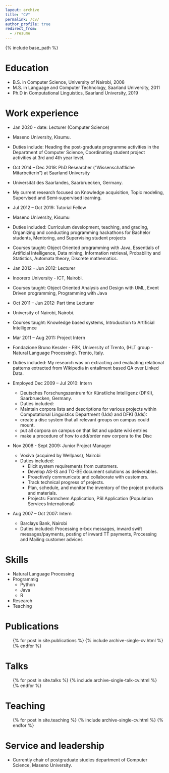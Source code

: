 ```yaml
---
layout: archive
title: "CV"
permalink: /cv/
author_profile: true
redirect_from:
  - /resume
---
```


{% include base_path %}

Education
======
* B.S. in Computer Science, University of Nairobi, 2008
* M.S. in Language and Computer Technology, Saarland University, 2011
* Ph.D in Computational Linguistics, Saarland University, 2019

Work experience
======
* Jan 2020 - date: Lecturer (Computer Science)
 * Maseno University, Kisumu.
 * Duties include: Heading the post-graduate programme activities in the Department of Computer Science, Coordinating student project activities at 3rd and 4th year level.

* Oct 2014 – Dec 2019: PhD Researcher (“Wissenschaftliche Mitarbeiterin”) at Saarland University
 * Universität des Saarlandes, Saarbruecken, Germany.
 * My current research focused on Knowledge acquisition, Topic modeling, Supervised and Semi-supervised learning. 
 
* Jul 2012 – Oct 2019: Tutorial Fellow
 * Maseno University, Kisumu
 * Duties included: Curriculum development, teaching, and grading, Organizing and conducting programming hackathons for Bachelor students, Mentoring, and Supervising student projects
 * Courses taught: Object Oriented programming with Java, Essentials of Artificial Intelligence, Data mining, Information retrieval, Probability and Statistics, Automata theory, Discrete mathematics.
 
* Jan 2012 – Jun 2012: Lecturer
 * Inoorero University - ICT, Nairobi.
 * Courses taught: Object Oriented Analysis and Design with UML, Event Driven programming, Programming with Java 

* Oct 2011 – Jun 2012: Part time Lecturer
 * University of Nairobi, Nairobi.
 * Courses taught: Knowledge based systems, Introduction to Artificial Intelligence 

* Mar 2011 – Aug 2011: Project Intern
 * Fondazione Bruno Kessler - FBK, University of Trento, (HLT group - Natural Language Processing). Trento, Italy.
 * Duties included: My research was on extracting and evaluating relational patterns extracted from Wikipedia in entailment based QA over Linked Data. 

* Employed Dec 2009 – Jul 2010: Intern
	* Deutsches Forschungszentrum für Künstliche Intelligenz (DFKI), Saarbruecken, Germany.
	* Duties included: 
	 * Maintain corpora lists and descriptions for various projects within Computational Linguistics Department (Uds) and DFKI (Uds):
     * create a disc system that all relevant groups on campus could mount.
     * put all corpora on campus on that list and update wiki entries
     * make a procedure of how to add/order new corpora to the Disc

* Nov 2008 - Sept 2009: Junior Project Manager
  * Voxiva (acquired by Wellpass), Nairobi
  * Duties included: 
    * Elicit system requirements from customers.
    * Develop AS-IS and TO-BE document solutions as deliverables.
    * Proactively communicate and collaborate with customers.
    * Track technical progress of projects.
    * Plan, schedule, and monitor the inventory of the project products and materials.
	* Projects: Farmchem Application, PSI Application (Population Services International)


* Aug 2007 – Oct 2007: Intern
  * Barclays Bank, Nairobi
  * Duties included: Processing e-box messages, inward swift messages/payments, posting of inward TT payments, Processing and Mailing customer advices 
  
Skills
======
* Natural Language Processing
* Programmig
  * Python
  * Java
  * R
* Research
* Teaching

Publications
======
  <ul>{% for post in site.publications %}
    {% include archive-single-cv.html %}
  {% endfor %}</ul>
  
Talks
======
  <ul>{% for post in site.talks %}
    {% include archive-single-talk-cv.html %}
  {% endfor %}</ul>
  
Teaching
======
  <ul>{% for post in site.teaching %}
    {% include archive-single-cv.html %}
  {% endfor %}</ul>
  
Service and leadership
======
* Currently chair of postgraduate studies department of Computer Science, Maseno University.
